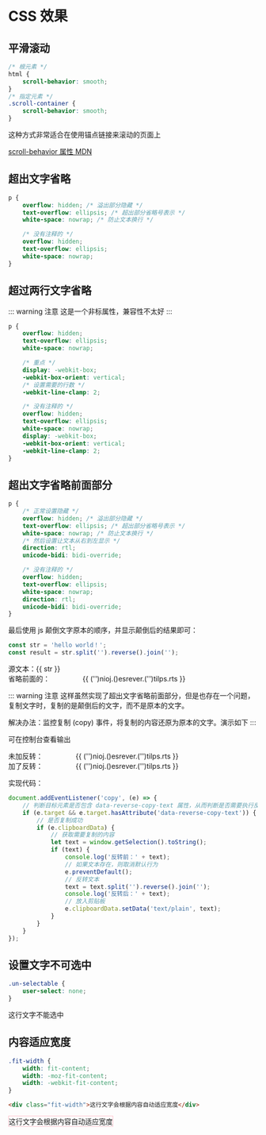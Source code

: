# CSS 效果

## 平滑滚动

```css
/* 根元素 */
html {
	scroll-behavior: smooth;
}
/* 指定元素 */
.scroll-container {
	scroll-behavior: smooth;
}
```

这种方式非常适合在使用锚点链接来滚动的页面上

<script setup>
import subPage from '@theme/components/subPage.vue'
</script>

<sub-page url="/examples/frontend/iframe/css/smoothScroll.html" height="360" title="效果"/>

[scroll-behavior 属性 MDN](https://developer.mozilla.org/zh-CN/docs/Web/CSS/scroll-behavior)

## 超出文字省略

```css
p {
	overflow: hidden; /* 溢出部分隐藏 */
	text-overflow: ellipsis; /* 超出部分省略号表示 */
	white-space: nowrap; /* 防止文本换行 */

	/* 没有注释的 */
	overflow: hidden;
	text-overflow: ellipsis;
	white-space: nowrap;
}
```

## 超过两行文字省略

::: warning 注意
这是一个非标属性，兼容性不太好
:::

```css
p {
	overflow: hidden;
	text-overflow: ellipsis;
	white-space: nowrap;

	/* 重点 */
	display: -webkit-box;
	-webkit-box-orient: vertical;
	/* 设置需要的行数 */
	-webkit-line-clamp: 2;

	/* 没有注释的 */
	overflow: hidden;
	text-overflow: ellipsis;
	white-space: nowrap;
	display: -webkit-box;
	-webkit-box-orient: vertical;
	-webkit-line-clamp: 2;
}
```

## 超出文字省略前面部分

```css
p {
	/* 正常设置隐藏 */
	overflow: hidden; /* 溢出部分隐藏 */
	text-overflow: ellipsis; /* 超出部分省略号表示 */
	white-space: nowrap; /* 防止文本换行 */
	/* 然后设置让文本从右到左显示 */
	direction: rtl;
	unicode-bidi: bidi-override;

	/* 没有注释的 */
	overflow: hidden;
	text-overflow: ellipsis;
	white-space: nowrap;
	direction: rtl;
	unicode-bidi: bidi-override;
}
```

最后使用 js 颠倒文字原本的顺序，并显示颠倒后的结果即可：

```js
const str = 'hello world！';
const result = str.split('').reverse().join('');
```

<demo>
  源文本：{{ str }}
  <div class="box">省略前面的：<span class="text-overflow-ellipsis-reverse">{{ str.split('').reverse().join('') }}</span></div>
</demo>

<script>
export default { data(){ return { str: 'Aliquip est nulla ex ullamco velit ad irure.' } } }

const myDocument = globalThis.document

myDocument?.addEventListener('copy', (e) => {
  // 判断目标元素是否包含 data-reverse-copy-text 属性，从而判断是否需要执行反转操作
	if(e.target && e.target.hasAttribute('data-reverse-copy-text')){
    // 是否复制成功
    if(e.clipboardData){
      // 获取需要复制的内容
      let text = window.getSelection().toString();
      if(text){
        console.log('反转前：' + text);
			  // 如果文本存在，则取消默认行为
        e.preventDefault();
        // 反转文本
        text = text.split('').reverse().join('');
        console.log('反转后：' + text);
        // 放入剪贴板
        e.clipboardData.setData('text/plain', text)
      }
    }
  }
})
</script>

<style>
  .box{
    display: flex;
    align-items: center;
  }
  .text-overflow-ellipsis-reverse {
    width: 274px;
    display: inline-block;
    overflow: hidden;
    text-overflow: ellipsis;
    white-space: nowrap;
    direction: rtl;
    unicode-bidi: bidi-override;
  }
</style>

::: warning 注意
这样虽然实现了超出文字省略前面部分，但是也存在一个问题，复制文字时，复制的是颠倒后的文字，而不是原本的文字。

解决办法：监控复制 (copy) 事件，将复制的内容还原为原本的文字。演示如下
:::

<demo>
  <p style="margin-top: 0;">可在控制台查看输出</p>
  <div class="box">未加反转：<span class="text-overflow-ellipsis-reverse">{{ str.split('').reverse().join('') }}</span></div>
  <div class="box">加了反转：<span class="text-overflow-ellipsis-reverse" data-reverse-copy-text>{{ str.split('').reverse().join('') }}</span></div>
</demo>

实现代码：

```js
document.addEventListener('copy', (e) => {
	// 判断目标元素是否包含 data-reverse-copy-text 属性，从而判断是否需要执行反转操作
	if (e.target && e.target.hasAttribute('data-reverse-copy-text')) {
		// 是否复制成功
		if (e.clipboardData) {
			// 获取需要复制的内容
			let text = window.getSelection().toString();
			if (text) {
				console.log('反转前：' + text);
				// 如果文本存在，则取消默认行为
				e.preventDefault();
				// 反转文本
				text = text.split('').reverse().join('');
				console.log('反转后：' + text);
				// 放入剪贴板
				e.clipboardData.setData('text/plain', text);
			}
		}
	}
});
```

## 设置文字不可选中

```css
.un-selectable {
	user-select: none;
}
```

<demo>
  <span style="user-select: none;">这行文字不能选中</span>
</demo>

## 内容适应宽度

```css
.fit-width {
	width: fit-content;
	width: -moz-fit-content;
	width: -webkit-fit-content;
}
```

```html
<div class="fit-width">这行文字会根据内容自动适应宽度</div>
```

<demo>
  <div class="fit-width">这行文字会根据内容自动适应宽度</div>
</demo>

<style>
.fit-width {
	width: fit-content;
	width: -moz-fit-content;
	width: -webkit-fit-content;
	border: 1px solid pink;
}
</style>
